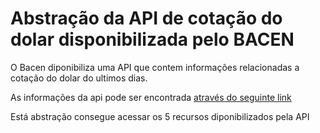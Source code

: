 # Abstração da API de cotação do dolar disponibilizada pelo BACEN

O Bacen diponibiliza uma API que contem informações relacionadas a cotação 
do dolar do ultimos dias. 

As informações da api pode ser encontrada [através do seguinte link](https://dadosabertos.bcb.gov.br/dataset/dolar-americano-usd-todos-os-boletins-diarios/resource/ae69aa94-4194-45a6-8bae-12904af7e176?inner_span=True)

Está abstração consegue acessar os 5 recursos diponibilizados pela API 
